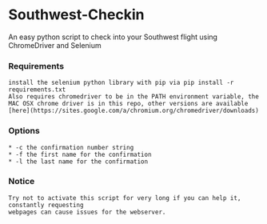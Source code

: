 # Southwest-Checkin
An easy python script to check into your Southwest flight using ChromeDriver and Selenium

### Requirements
	install the selenium python library with pip via pip install -r requirements.txt
	Also requires chromedriver to be in the PATH environment variable, the MAC OSX chrome driver is in this repo, other versions are available [here](https://sites.google.com/a/chromium.org/chromedriver/downloads)

### Options
	* -c the confirmation number string
	* -f the first name for the confirmation
	* -l the last name for the confirmation

### Notice
	Try not to activate this script for very long if you can help it, constantly requesting
	webpages can cause issues for the webserver.
